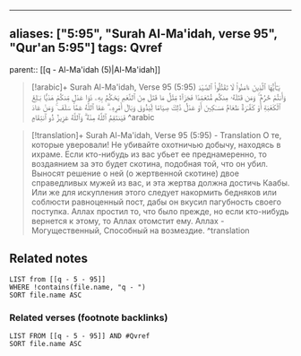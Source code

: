 
---
aliases: ["5:95", "Surah Al-Ma'idah, verse 95", "Qur'an 5:95"]
tags: Qvref
---

parent:: [[q - Al-Ma'idah (5)|Al-Ma'idah]]

> [!arabic]+ Surah Al-Ma'idah, Verse 95 (5:95)
> <span class="quran-arabic">يَـٰٓأَيُّهَا ٱلَّذِينَ ءَامَنُوا۟ لَا تَقْتُلُوا۟ ٱلصَّيْدَ وَأَنتُمْ حُرُمٌ ۚ وَمَن قَتَلَهُۥ مِنكُم مُّتَعَمِّدًا فَجَزَآءٌ مِّثْلُ مَا قَتَلَ مِنَ ٱلنَّعَمِ يَحْكُمُ بِهِۦ ذَوَا عَدْلٍ مِّنكُمْ هَدْيًۢا بَـٰلِغَ ٱلْكَعْبَةِ أَوْ كَفَّـٰرَةٌ طَعَامُ مَسَـٰكِينَ أَوْ عَدْلُ ذَٰلِكَ صِيَامًا لِّيَذُوقَ وَبَالَ أَمْرِهِۦ ۗ عَفَا ٱللَّهُ عَمَّا سَلَفَ ۚ وَمَنْ عَادَ فَيَنتَقِمُ ٱللَّهُ مِنْهُ ۗ وَٱللَّهُ عَزِيزٌ ذُو ٱنتِقَامٍ</span>
^arabic

> [!translation]+ Surah Al-Ma'idah, Verse 95 (5:95) - Translation
> О те, которые уверовали! Не убивайте охотничью добычу, находясь в ихраме. Если кто-нибудь из вас убьет ее преднамеренно, то воздаянием за это будет скотина, подобная той, что он убил. Выносят решение о ней (о жертвенной скотине) двое справедливых мужей из вас, и эта жертва должна достичь Каабы. Или же для искупления этого следует накормить бедняков или соблюсти равноценный пост, дабы он вкусил пагубность своего поступка. Аллах простил то, что было прежде, но если кто-нибудь вернется к этому, то Аллах отомстит ему. Аллах - Могущественный, Способный на возмездие.
^translation



## Related notes
```dataview
LIST from [[q - 5 - 95]]
WHERE !contains(file.name, "q - ")
SORT file.name ASC
```

### Related verses (footnote backlinks)
```dataview
LIST FROM [[q - 5 - 95]] AND #Qvref
SORT file.name ASC
```

